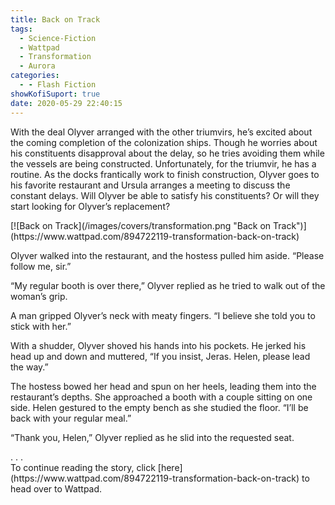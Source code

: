 ```yaml
---
title: Back on Track
tags:
  - Science-Fiction
  - Wattpad
  - Transformation
  - Aurora
categories:
  - - Flash Fiction
showKofiSuport: true
date: 2020-05-29 22:40:15
---
```


With the deal Olyver arranged with the other triumvirs, he’s excited about the coming completion of the colonization ships. Though he worries about his constituents disapproval about the delay, so he tries avoiding them while the vessels are being constructed. Unfortunately, for the triumvir, he has a routine. As the docks frantically work to finish construction, Olyver goes to his favorite restaurant and Ursula arranges a meeting to discuss the constant delays.<!-- more --> Will Olyver be able to satisfy his constituents? Or will they start looking for Olyver’s replacement?

<div class="center">[![Back on Track](/images/covers/transformation.png "Back on Track")](https://www.wattpad.com/894722119-transformation-back-on-track)</div>

Olyver walked into the restaurant, and the hostess pulled him aside. “Please follow me, sir.”

“My regular booth is over there,” Olyver replied as he tried to walk out of the woman’s grip.

A man gripped Olyver’s neck with meaty fingers. “I believe she told you to stick with her.”

With a shudder, Olyver shoved his hands into his pockets. He jerked his head up and down and muttered, “If you insist, Jeras. Helen, please lead the way.”

The hostess bowed her head and spun on her heels, leading them into the restaurant’s depths. She approached a booth with a couple sitting on one side. Helen gestured to the empty bench as she studied the floor. “I’ll be back with your regular meal.”

“Thank you, Helen,” Olyver replied as he slid into the requested seat.

<div class="center story-ellipses">
.
.
.
</div><div>To continue reading the story, click [here](https://www.wattpad.com/894722119-transformation-back-on-track) to head over to Wattpad.</div>